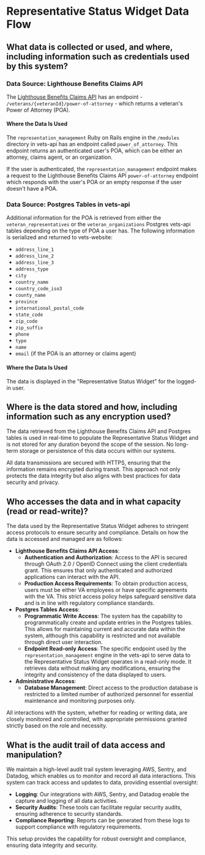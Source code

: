# Representative Status Widget Data Flow

## What data is collected or used, and where, including information such as credentials used by this system?

### Data Source: Lighthouse Benefits Claims API

The [Lighthouse Benefits Claims API](https://developer.va.gov/explore/api/benefits-claims/docs?version=current) has an endpoint - `/veterans/{veteranId}/power-of-attorney` - which returns a veteran's Power of Attorney (POA).

#### Where the Data Is Used

The `representation_management` Ruby on Rails engine in the `/modules` directory in vets-api has an endpoint called `power_of_attorney`. This endpoint returns an authenticated user's POA, which can be either an attorney, claims agent, or an organization.

If the user is authenticated, the `representation_management` endpoint makes a request to the Lighthouse Benefits Claims API `power-of-attorney` endpoint which responds with the user's POA or an empty response if the user doesn't have a POA.

### Data Source: Postgres Tables in vets-api

Additional information for the POA is retrieved from either the `veteran_representatives` or the `veteran_organizations` Postgres vets-api tables depending on the type of POA a user has. The following information is serialized and returned to vets-website:

- `address_line_1`
- `address_line_2`
- `address_line_3`
- `address_type`
- `city`
- `country_name`
- `country_code_iso3`
- `county_name`
- `province`
- `international_postal_code`
- `state_code`
- `zip_code`
- `zip_suffix`
- `phone`
- `type`
- `name`
- `email` (if the POA is an attorney or claims agent)

#### Where the Data Is Used

The data is displayed in the "Representative Status Widget" for the logged-in user.

## Where is the data stored and how, including information such as any encryption used?

The data retrieved from the Lighthouse Benefits Claims API and Postgres tables is used in real-time to populate the Representative Status Widget and is not stored for any duration beyond the scope of the session. No long-term storage or persistence of this data occurs within our systems.

All data transmissions are secured with HTTPS, ensuring that the information remains encrypted during transit. This approach not only protects the data integrity but also aligns with best practices for data security and privacy.

## Who accesses the data and in what capacity (read or read-write)?

The data used by the Representative Status Widget adheres to stringent access protocols to ensure security and compliance. Details on how the data is accessed and managed are as follows:

- **Lighthouse Benefits Claims API Access**:
  - **Authentication and Authorization**: Access to the API is secured through OAuth 2.0 / OpenID Connect using the client credentials grant. This ensures that only authenticated and authorized applications can interact with the API.
  - **Production Access Requirements**: To obtain production access, users must be either VA employees or have specific agreements with the VA. This strict access policy helps safeguard sensitive data and is in line with regulatory compliance standards.
- **Postgres Tables Access**:
  - **Programmatic Write Access**: The system has the capability to programmatically create and update entries in the Postgres tables. This allows for maintaining current and accurate data within the system, although this capability is restricted and not available through direct user interaction.
  - **Endpoint Read-only Access**: The specific endpoint used by the `representation_management` engine in the vets-api to serve data to the Representative Status Widget operates in a read-only mode. It retrieves data without making any modifications, ensuring the integrity and consistency of the data displayed to users.
- **Administrative Access**:
  - **Database Management**: Direct access to the production database is restricted to a limited number of authorized personnel for essential maintenance and monitoring purposes only.

All interactions with the system, whether for reading or writing data, are closely monitored and controlled, with appropriate permissions granted strictly based on the role and necessity.

## What is the audit trail of data access and manipulation?

We maintain a high-level audit trail system leveraging AWS, Sentry, and Datadog, which enables us to monitor and record all data interactions. This system can track access and updates to data, providing essential oversight:

- **Logging**: Our integrations with AWS, Sentry, and Datadog enable the capture and logging of all data activities.
- **Security Audits**: These tools can facilitate regular security audits, ensuring adherence to security standards.
- **Compliance Reporting**: Reports can be generated from these logs to support compliance with regulatory requirements.

This setup provides the capability for robust oversight and compliance, ensuring data integrity and security.
